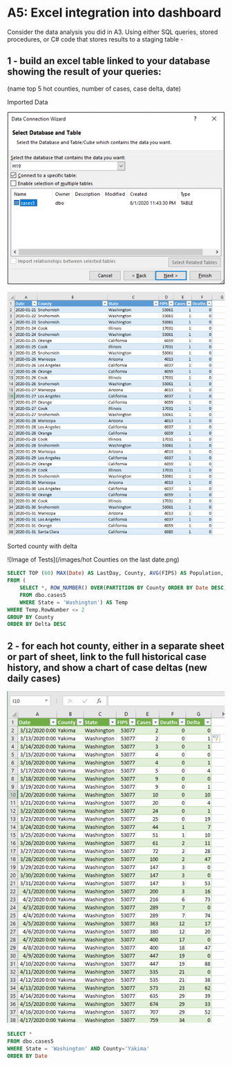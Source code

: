 # A5: Excel integration into dashboard
Consider the data analysis you did in A3. Using either SQL queries, stored procedures, or C# code that stores results to a staging table -

## 1 - build an excel table linked to your database showing the result of your queries:

(name top 5 hot counties, number of cases, case delta, date)

Imported Data

![Image of Tests](/images/window.png)

![Image of Tests](/images/importeddata.png)

Sorted county with delta

![Image of Tests](/images/hot Counties on the last date.png)

``` sql
SELECT TOP (60) MAX(Date) AS LastDay, County, AVG(FIPS) AS Population, MAX(Cases) AS Cases, (MAX(Cases)-Min(Cases)) AS Delta
FROM (
    SELECT *, ROW_NUMBER() OVER(PARTITION BY County ORDER BY Date DESC) AS RowNumber
    FROM dbo.cases5
    WHERE State = 'Washington') AS Temp
WHERE Temp.RowNumber <= 2
GROUP BY County
ORDER BY Delta DESC
```

## 2 - for each hot county, either in a separate sheet or part of sheet, link to the full historical case history, and show a chart of case deltas (new daily cases)

![Image of Tests](/images/eachcounty.png)

``` sql
SELECT *
FROM dbo.cases5
WHERE State = 'Washington' AND County='Yakima'
ORDER BY Date
```
